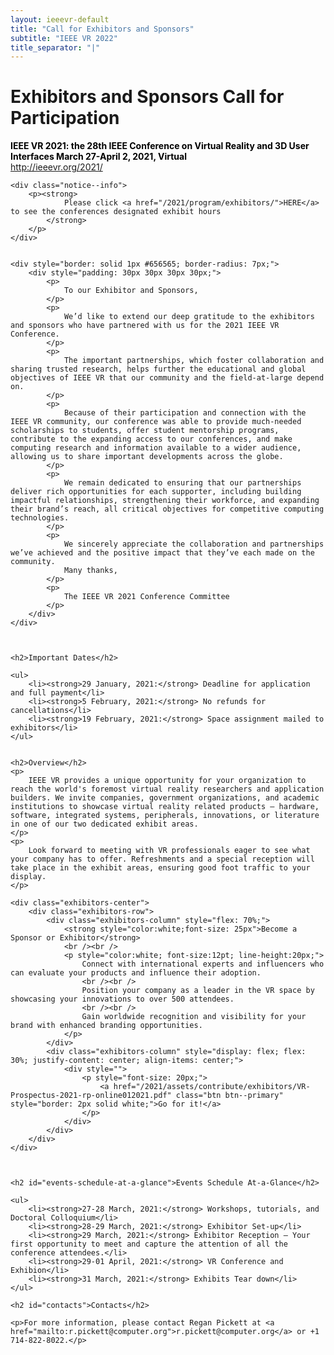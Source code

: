 ```yaml
---
layout: ieeevr-default
title: "Call for Exhibitors and Sponsors"
subtitle: "IEEE VR 2022"
title_separator: "|"
---
```


<style>
    <style>* {
        box-sizing: border-box;
    }

    .exhibitors-center {
        margin: auto;
        width: 90%;
    }

    .exhibitors-row {
        display: flex;
        background-color: #00aeef;
        border-radius: 10px;
        padding: 10px;
    }

    .exhibitors-column {
        flex: 50%;
        padding: 20px;
        position: relative;
    }

    .styled-table {
        border-collapse: collapse;
        margin: 25px 0;
        font-size: 0.8em;
        font-family: sans-serif;
        /*min-width: 400px;*/
        box-shadow: 0 0 20px rgba(0, 0, 0, 0.15);
        display: table;
    }

    .styled-table thead tr {
        background-color: #00aeef;
        color: #ffffff;
        text-align: left;
    }

    .styled-table th,
    .styled-table td {
        padding: 12px 15px;
    }

    .styled-table tbody tr {
        border-bottom: 1px solid #dddddd;
    }

    .styled-table tbody tr:nth-of-type(even) {
        background-color: #f3f3f3;
    }

    .styled-table tbody tr:last-of-type {
        border-bottom: 2px solid #00aeef;
    }

    .styled-table tbody tr.active-row {
        font-weight: bold;
        color: #00aeef;
    }

</style>


<div>
    <h1>Exhibitors and Sponsors Call for Participation</h1>
    <p>
        <strong style="color: black">IEEE VR 2021: the 28th IEEE Conference on Virtual Reality and 3D User Interfaces March 27-April 2, 2021, Virtual</strong>
        <br />
        <a href="http://ieeevr.org/2021/">http://ieeevr.org/2021/</a>
    </p>


    <div class="notice--info">
        <p><strong>
                Please click <a href="/2021/program/exhibitors/">HERE</a> to see the conferences designated exhibit hours
            </strong>
        </p>
    </div>


    <div style="border: solid 1px #656565; border-radius: 7px;">
        <div style="padding: 30px 30px 30px 30px;">
            <p>
                To our Exhibitor and Sponsors,
            </p>
            <p>
                We’d like to extend our deep gratitude to the exhibitors and sponsors who have partnered with us for the 2021 IEEE VR Conference.
            </p>
            <p>
                The important partnerships, which foster collaboration and sharing trusted research, helps further the educational and global objectives of IEEE VR that our community and the field-at-large depend on.
            </p>
            <p>
                Because of their participation and connection with the IEEE VR community, our conference was able to provide much-needed scholarships to students, offer student mentorship programs, contribute to the expanding access to our conferences, and make computing research and information available to a wider audience, allowing us to share important developments across the globe.
            </p>
            <p>
                We remain dedicated to ensuring that our partnerships deliver rich opportunities for each supporter, including building impactful relationships, strengthening their workforce, and expanding their brand’s reach, all critical objectives for competitive computing technologies.
            </p>
            <p>
                We sincerely appreciate the collaboration and partnerships we’ve achieved and the positive impact that they’ve each made on the community.
                Many thanks,
            </p>
            <p>
                The IEEE VR 2021 Conference Committee
            </p>
        </div>
    </div>



    <h2>Important Dates</h2>

    <ul>
        <li><strong>29 January, 2021:</strong> Deadline for application and full payment</li>
        <li><strong>5 February, 2021:</strong> No refunds for cancellations</li>
        <li><strong>19 February, 2021:</strong> Space assignment mailed to exhibitors</li>
    </ul>


    <h2>Overview</h2>
    <p>
        IEEE VR provides a unique opportunity for your organization to reach the world's foremost virtual reality researchers and application builders. We invite companies, government organizations, and academic institutions to showcase virtual reality related products – hardware, software, integrated systems, peripherals, innovations, or literature in one of our two dedicated exhibit areas.
    </p>
    <p>
        Look forward to meeting with VR professionals eager to see what your company has to offer. Refreshments and a special reception will take place in the exhibit areas, ensuring good foot traffic to your display.
    </p>

    <div class="exhibitors-center">
        <div class="exhibitors-row">
            <div class="exhibitors-column" style="flex: 70%;">
                <strong style="color:white;font-size: 25px">Become a Sponsor or Exhibitor</strong>
                <br /><br />
                <p style="color:white; font-size:12pt; line-height:20px;">
                    Connect with international experts and influencers who can evaluate your products and influence their adoption.
                    <br /><br />
                    Position your company as a leader in the VR space by showcasing your innovations to over 500 attendees.
                    <br /><br />
                    Gain worldwide recognition and visibility for your brand with enhanced branding opportunities.
                </p>
            </div>
            <div class="exhibitors-column" style="display: flex; flex: 30%; justify-content: center; align-items: center;">
                <div style="">
                    <p style="font-size: 20px;">
                        <a href="/2021/assets/contribute/exhibitors/VR-Prospectus-2021-rp-online012021.pdf" class="btn btn--primary" style="border: 2px solid white;">Go for it!</a>
                    </p>
                </div>
            </div>
        </div>
    </div>



    <h2 id="events-schedule-at-a-glance">Events Schedule At-a-Glance</h2>

    <ul>
        <li><strong>27-28 March, 2021:</strong> Workshops, tutorials, and Doctoral Colloquium</li>
        <li><strong>28-29 March, 2021:</strong> Exhibitor Set-up</li>
        <li><strong>29 March, 2021:</strong> Exhibitor Reception – Your first opportunity to meet and capture the attention of all the conference attendees.</li>
        <li><strong>29-01 April, 2021:</strong> VR Conference and Exhibion</li>
        <li><strong>31 March, 2021:</strong> Exhibits Tear down</li>
    </ul>

    <h2 id="contacts">Contacts</h2>

    <p>For more information, please contact Regan Pickett at <a href="mailto:r.pickett@computer.org">r.pickett@computer.org</a> or +1 714-822-8022.</p>



</div>
